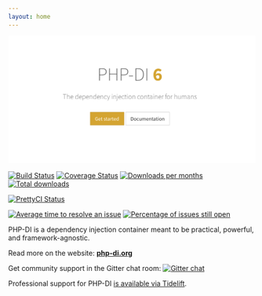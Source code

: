 ```yaml
---
layout: home
---
```


[![](doc/img.png)](http://php-di.org/)

[![Build Status](https://img.shields.io/travis/PHP-DI/PHP-DI/master.svg?style=flat-square)](https://travis-ci.org/PHP-DI/PHP-DI)
[![Coverage Status](https://img.shields.io/coveralls/PHP-DI/PHP-DI/master.svg?style=flat-square)](https://coveralls.io/r/PHP-DI/PHP-DI?branch=master)
[![Downloads per months](https://img.shields.io/packagist/dm/PHP-DI/PHP-DI.svg?style=flat-square)](https://packagist.org/packages/PHP-DI/PHP-DI)
[![Total downloads](https://img.shields.io/packagist/dt/PHP-DI/PHP-DI.svg?style=flat-square)](https://packagist.org/packages/PHP-DI/PHP-DI)

[![PrettyCI Status](https://hc4rcprbe1.execute-api.eu-west-1.amazonaws.com/dev?name=php-di/php-di)](https://prettyci.com/)

[![Average time to resolve an issue](http://isitmaintained.com/badge/resolution/PHP-DI/PHP-DI.svg)](http://isitmaintained.com/project/PHP-DI/PHP-DI "Average time to resolve an issue")
[![Percentage of issues still open](http://isitmaintained.com/badge/open/PHP-DI/PHP-DI.svg)](http://isitmaintained.com/project/PHP-DI/PHP-DI "Percentage of issues still open")

PHP-DI is a dependency injection container meant to be practical, powerful, and framework-agnostic.

Read more on the website: **[php-di.org](http://php-di.org)**

Get community support in the Gitter chat room: [![Gitter chat](https://badges.gitter.im/PHP-DI/PHP-DI.png)](https://gitter.im/PHP-DI/PHP-DI)

Professional support for PHP-DI [is available via Tidelift](https://tidelift.com/subscription/pkg/packagist-php-di-php-di?utm_source=packagist-php-di-php-di&utm_medium=referral&utm_campaign=readme).
